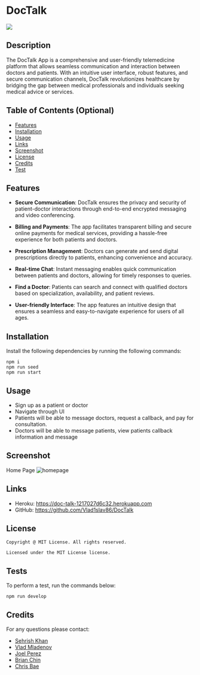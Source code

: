 # DocTalk

![](https://img.shields.io/badge/license-MIT%20License-blue.svg)

## Description
  
The DocTalk App is a comprehensive and user-friendly telemedicine platform that allows seamless communication and interaction between doctors and patients. With an intuitive user interface, robust features, and secure communication channels, DocTalk revolutionizes healthcare by bridging the gap between medical professionals and individuals seeking medical advice or services.
  
## Table of Contents (Optional)

- [Features](#features)  
- [Installation](#installation)
- [Usage](#usage)
- [Links](#links)
- [Screenshot](#screenshot)
- [License](#license)
- [Credits](#credits)
- [Test](#tests)


## Features

- **Secure Communication**: DocTalk ensures the privacy and security of patient-doctor interactions through end-to-end encrypted messaging and video conferencing.

- **Billing and Payments**: The app facilitates transparent billing and secure online payments for medical services, providing a hassle-free experience for both patients and doctors.

- **Prescription Management**: Doctors can generate and send digital prescriptions directly to patients, enhancing convenience and accuracy.

- **Real-time Chat**: Instant messaging enables quick communication between patients and doctors, allowing for timely responses to queries.

- **Find a Doctor**: Patients can search and connect with qualified doctors based on specialization, availability, and patient reviews.

- **User-friendly Interface**: The app features an intuitive design that ensures a seamless and easy-to-navigate experience for users of all ages.

  
## Installation
  
Install the following dependencies by running the following commands:

```
npm i
npm run seed
npm run start
```

## Usage

- Sign up as a patient or doctor
- Navigate through UI 
- Patients will be able to message doctors, request a callback, and pay for consultation.
- Doctors will be able to message patients, view patients callback information and message


## Screenshot

Home Page
![homepage](client/public/images/DocTalk.png)

## Links
- Heroku: https://doc-talk-1217027d6c32.herokuapp.com
- GitHub: https://github.com/Vlad1slav86/DocTalk

## License
       
    Copyright @ MIT License. All rights reserved.

    Licensed under the MIT License license.


## Tests

To perform a test, run the commands below:

```
npm run develop
```
## Credits

For any questions please contact:
  
- [Sehrish Khan](https://github.com/sehrishkhan336)
- [Vlad Mladenov](https://github.com/Vlad1slav86)
- [Joel Perez](https://github.com/JoelP-11)
- [Brian Chin](https://github.com/EspadaSworn)
- [Chris Bae](https://github.com/cbae122)
  
